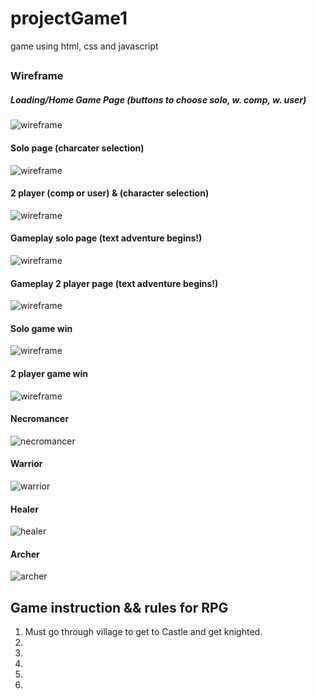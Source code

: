 # projectGame1
game using html, css and javascript 

## 

### Wireframe 

##### Loading/Home Game Page (buttons to choose solo, w. comp, w. user)
![wireframe]()

#### Solo page (charcater selection)
![wireframe]()

#### 2 player (comp or user) & (character selection)
![wireframe]()

#### Gameplay solo page (text adventure begins!)
![wireframe]()

#### Gameplay 2 player page (text adventure begins!)
![wireframe]()

#### Solo game win
![wireframe]()

#### 2 player game win
![wireframe]()

#### Necromancer
![necromancer](./necromancer_avatar.jpg)

#### Warrior
![warrior](./warrior_avatar.jpg)

#### Healer
![healer](./healer_avatar.jpg)

#### Archer 
![archer](./archer_avatar.jpg)



## Game instruction && rules for RPG
1. Must go through village to get to Castle and get knighted.
2. 
3.
4.
5.
6.